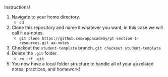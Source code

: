 Instructions!

1. Navigate to your home directory.
    - `cd`
2. Clone this repository and name it whatever you want, in this case we will call it aa-notes.
    - `git clone https://github.com/appacademy/pt-section-1-resources.git aa-notes`
3. Checkout the `student-template` branch. `git checkout student-template`
4. Delete the `.git` folder. 
    - `rm -rf .git`
5. You now have a local folder structure to handle all of your aa related notes, practices, and homework! 